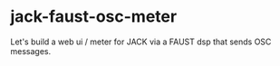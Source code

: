 # jack-faust-osc-meter

Let's build a web ui / meter for JACK via a FAUST dsp that sends OSC messages.
